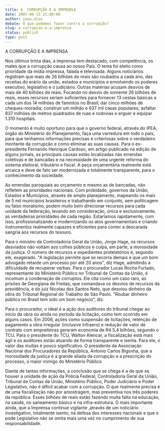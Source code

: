 ```yaml
---
title: A  CORRUPÇÃO E A IMPRENSA
date: 2007-06-15 21:00:00
author: joao.dias
debate: O que podemos fazer contra a corrupção?
slug: a-corrupcao-e-a-imprensa
status: publish 
type: post
---
```


A CORRUPÇÃO E A IMPRENSA  

  

Nos últimos trinta dias, a imprensa tem destacado, com competência, os males que a corrupção causa ao nosso País. O tema foi eleito como prioridade da mídia impressa, falada e televisada. Alguns noticiários registram que mais de 26 bilhões de reais são roubados a cada ano, das receitas do erário da união, estados e municípios e envolvendo os poderes executivo, legislativo e o judiciário. Outras matérias acusam desvios de mais de 40 bilhões de reais. Focando no desvio de somente 26 bilhões de reais, esses recursos seriam suficientes para fornecer 13 cestas básicas a cada um dos 14 milhões de famintos no Brasil; dar cinco milhões de cheques-moradia; construir um milhão e 637 mil casas populares; asfaltar 837 milhões de metros quadrados de ruas e rodovias e erguer e equipar 1.310 hospitais.  

  

O momento é muito oportuno para que o governo federal, através do IPEA, órgão do Ministério do Planejamento, faça uma varredura em todo o país, para que tenhamos informações precisas e criteriosas sobre o verdadeiro montante da corrupção e como eliminar as suas causas. Para o ex-presidente Fernando Henrique Cardoso, em artigo publicado na edição de alguns jornais, as principais causas estão localizadas nas emendas coletivas e de bancadas e na necessidade de uma urgente reforma do sistema eleitoral, tributário e fiscal. A peça orçamentária realmente está arcaica e deve de fato ser modernizada e totalmente transparente, para o conhecimento da sociedade.  

  

As emendas paroquiais ao orçamento e mesmo as de bancadas, não refletem as prioridades nacionais. Com probidade, governos da União, Estados e Municípios, através de amplo planejamento, mapeando os mais de 5 mil municípios brasileiros e trabalhando em conjunto, sem politicagem ou falso moralismo, podem muito bem direcionar recursos para cada unidade da federação, levando em consideração, única e exclusivamente, as verdadeiras prioridades de cada região. Estaríamos rapidamente, com isso, profissionalizando e modernizando os atos governamentais e criando instrumentos realmente capazes e eficientes para conter a descarada sangria aos recursos do tesouro.  

  

Para o ministro da Controladoria Geral da União, Jorge Hage, os recursos desviados não voltam aos cofres públicos e culpa, em parte, a morosidade da justiça. O número de recursos e expedientes protelatórios é, segundo ele, exagerado. "A legislação permite que se recorra demais e que um bom advogado retarde um processo por até 20 anos", diz Hage, admitindo a dificuldade de recuperar verbas. Para o procurador Lucas Rocha Furtado, representante do Ministério Público no Tribunal de Contas da União, é incomum a condenação de corruptos. Ele cita como um caso raro, as prisões de Georgiana de Freitas, que comandava os desvios de recursos da previdência, e do juiz Nicolau dos Santos Neto, que desviou dinheiro da obra do Tribunal Regional do Trabalho de São Paulo. "Roubar dinheiro público no Brasil tem sido um bom negócio", diz.  

  

Para o procurador, o ideal é a ação dos auditores do tribunal chegar ao início da obra ou ainda no período da licitação, como tem ocorrido em alguns casos. Em 2006, ações como suspensão de licitações, retenção de pagamento a obra irregular (inclusive Infraero) e redução de valor de contrato com empreiteiras geraram economia de R4 5,4 bilhões, segundo o TCU. Para o presidente do TCU, Walton Alencar, a fiscalização está mais ágil e os auditores estão atuando de forma transparente e isenta. Para ele, o valor das multas é pouco significativo. O presidente da Associação Nacional dos Procuradores da República, Antonio Carlos Bigonha, que a morosidade da justiça é a grande aliada da corrupção e a prescrição do processo, o maior inimigo do Ministério Público.  

  

Diante de tantas informações, a conclusão que se chega é a de que se houver a unidade de ação da Polícia Federal, Controladoria Geral da União, Tribunal de Contas da União, Ministério Público, Poder Judiciário e Poder Legislativo, não é difícil acabar com a corrupção. O que realmente precisa é de uma fiscalização não por amostragem, mas preventiva nos três poderes da república. Esses bilhões de reais estão fazendo muita falta na educação, na saúde, no saneamento básico e na infra-estrutura. O mais importante ainda, que a Imprensa continue vigilante ,através de um noticiário investigativo, totalmente isento, na defesa dos interesses nacionais e que o pode Legislativo não se omita mais uma vez no cumprimento de sua responsabilidade.
